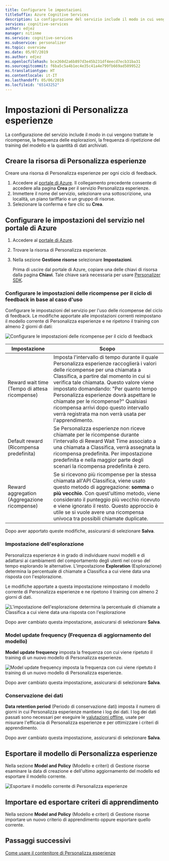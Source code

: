 ```yaml
---
title: Configurare le impostazioni
titleSuffix: Azure Cognitive Services
description: La configurazione del servizio include il modo in cui vengono trattate le ricompense, la frequenza delle esplorazioni, la frequenza di ripetizione del training del modello e la quantità di dati archiviati.
services: cognitive-services
author: edjez
manager: nitinme
ms.service: cognitive-services
ms.subservice: personalizer
ms.topic: overview
ms.date: 05/07/2019
ms.author: edjez
ms.openlocfilehash: bce260d2a6b897d3e45b231df4eecd7ecb31ba31
ms.sourcegitcommit: f6ba5c5a4b1ec4e35c41a4e799fb669ad5099522
ms.translationtype: HT
ms.contentlocale: it-IT
ms.lasthandoff: 05/06/2019
ms.locfileid: "65143252"
---
```

# <a name="personalizer-settings"></a>Impostazioni di Personalizza esperienze

La configurazione del servizio include il modo in cui vengono trattate le ricompense, la frequenza delle esplorazioni, la frequenza di ripetizione del training del modello e la quantità di dati archiviati.

## <a name="create-personalizer-resource"></a>Creare la risorsa di Personalizza esperienze

Creare una risorsa di Personalizza esperienze per ogni ciclo di feedback. 

1. Accedere al [portale di Azure](https://ms.portal.azure.com/#create/Microsoft.CognitiveServicesPersonalizer). Il collegamento precedente consente di accedere alla pagina **Crea** per il servizio Personalizza esperienze. 
1. Immettere il nome del servizio, selezionare una sottoscrizione, una località, un piano tariffario e un gruppo di risorse.
1. Selezionare la conferma e fare clic su **Crea**.

## <a name="configure-service-settings-in-the-azure-portal"></a>Configurare le impostazioni del servizio nel portale di Azure

1. Accedere al [portale di Azure](https://ms.portal.azure.com/#create/Microsoft.CognitiveServicesPersonalizer).
1. Trovare la risorsa di Personalizza esperienze. 
1. Nella sezione **Gestione risorse** selezionare **Impostazioni**.

    Prima di uscire dal portale di Azure, copiare una delle chiavi di risorsa dalla pagina **Chiavi**. Tale chiave sarà necessaria per usare [Personalizer SDK](https://aka.ms/personalizer-dotnet-sdk-docs).

### <a name="configure-reward-settings-for-the-feedback-loop-based-on-use-case"></a>Configurare le impostazioni delle ricompense per il ciclo di feedback in base al caso d'uso

Configurare le impostazioni del servizio per l'uso delle ricompense del ciclo di feedback. Le modifiche apportate alle impostazioni correnti reimpostano il modello corrente di Personalizza esperienze e ne ripetono il training con almeno 2 giorni di dati:

![Configurare le impostazioni delle ricompense per il ciclo di feedback](media/settings/configure-model-reward-settings.png)

|Impostazione|Scopo|
|--|--|
|Reward wait time (Tempo di attesa ricompense)|Imposta l'intervallo di tempo durante il quale Personalizza esperienze raccoglierà i valori delle ricompense per una chiamata a Classifica, a partire dal momento in cui si verifica tale chiamata. Questo valore viene impostato domandando: "Per quanto tempo Personalizza esperienze dovrà aspettare le chiamate per le ricompense?" Qualsiasi ricompensa arrivi dopo questo intervallo verrà registrata ma non verrà usata per l'apprendimento.|
|Default reward (Ricompensa predefinita)|Se Personalizza esperienze non riceve chiamate per le ricompense durante l'intervallo di Reward Wait Time associato a una chiamata a Classifica, verrà assegnata la ricompensa predefinita. Per impostazione predefinita e nella maggior parte degli scenari la ricompensa predefinita è zero.|
|Reward aggregation (Aggregazione ricompense)|Se si ricevono più ricompense per la stessa chiamata all'API Classifica, viene usato questo metodo di aggregazione: **somma** o **più vecchio**. Con quest'ultimo metodo, viene considerato il punteggio più vecchio ricevuto e viene ignorato il resto. Questo approccio è utile se si vuole avere una ricompensa univoca tra possibili chiamate duplicate. |

Dopo aver apportato queste modifiche, assicurarsi di selezionare **Salva**.

### <a name="exploration-setting"></a>Impostazione dell'esplorazione 

Personalizza esperienze è in grado di individuare nuovi modelli e di adattarsi ai cambiamenti del comportamento degli utenti nel corso del tempo esplorando le alternative. L'impostazione **Exploration** (Esplorazione) determina la percentuale di chiamate a Classifica a cui viene data una risposta con l'esplorazione. 

Le modifiche apportate a questa impostazione reimpostano il modello corrente di Personalizza esperienze e ne ripetono il training con almeno 2 giorni di dati.

![L'impostazione dell'esplorazione determina la percentuale di chiamate a Classifica a cui viene data una risposta con l'esplorazione](media/settings/configure-exploration-setting.png)

Dopo aver cambiato questa impostazione, assicurarsi di selezionare **Salva**.

### <a name="model-update-frequency"></a>Model update frequency (Frequenza di aggiornamento del modello)

**Model update frequency** imposta la frequenza con cui viene ripetuto il training di un nuovo modello di Personalizza esperienze. 

![Model update frequency imposta la frequenza con cui viene ripetuto il training di un nuovo modello di Personalizza esperienze.](media/settings/configure-model-update-frequency-settings.png)

Dopo aver cambiato questa impostazione, assicurarsi di selezionare **Salva**.

### <a name="data-retention"></a>Conservazione dei dati

**Data retention period** (Periodo di conservazione dati) imposta il numero di giorni in cui Personalizza esperienze mantiene i log dei dati. I log dei dati passati sono necessari per eseguire le [valutazioni offline](concepts-offline-evaluation.md), usate per misurare l'efficacia di Personalizza esperienze e per ottimizzare i criteri di apprendimento.

Dopo aver cambiato questa impostazione, assicurarsi di selezionare **Salva**.

## <a name="export-the-personalizer-model"></a>Esportare il modello di Personalizza esperienze

Nella sezione **Model and Policy** (Modello e criteri) di Gestione risorse esaminare la data di creazione e dell'ultimo aggiornamento del modello ed esportare il modello corrente.

![Esportare il modello corrente di Personalizza esperienze](media/settings/export-current-personalizer-model.png)

## <a name="import-and-export-learning-policy"></a>Importare ed esportare criteri di apprendimento

Nella sezione **Model and Policy** (Modello e criteri) di Gestione risorse importare un nuovo criterio di apprendimento oppure esportare quello corrente.

## <a name="next-steps"></a>Passaggi successivi

[Come usare il contenitore di Personalizza esperienze](https://go.microsoft.com/fwlink/?linkid=2083923&clcid=0x409)
